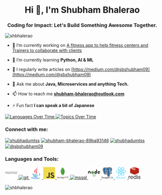 <h1 align="center">Hi 👋, I'm Shubham Bhalerao</h1>
<h3 align="center">Coding for Impact: Let's Build Something Awesome Together.</h3>

<p align="left"> <img src="https://komarev.com/ghpvc/?username=shbhalerao&label=Profile%20views&color=0e75b6&style=flat" alt="shbhalerao" /> </p>

- 🔭 I’m currently working on [A fitness app to help fitness centers and Trainers to collaborate with clients](https://github.com/Shbhalerao/vitality_vault)

- 🌱 I’m currently learning **Python, AI & ML**

- 📝 I regularly write articles on [https://medium.com/@sbshubham09](https://medium.com/@sbshubham09)

- 💬 Ask me about **Java, Microservices and anything Tech.**

- 📫 How to reach me **shubham-bhalerao@outlook.com**

- ⚡ Fun fact **I can speak a bit of Japanese**

 <div class="container">
        <a href="https://quira.sh?utm_source=widgets&utm_campaign=Shbhalerao">
            <img src="https://stats.quira.sh/Shbhalerao/languages-over-time?theme=dark" alt="Languages Over Time">
        </a>
        <a href="https://quira.sh?utm_source=widgets&utm_campaign=Shbhalerao">
            <img src="https://stats.quira.sh/Shbhalerao/topics-over-time?theme=dark" alt="Topics Over Time">
        </a>
    </div>

<h3 align="left">Connect with me:</h3>
<p align="left">
<a href="https://twitter.com/shubhadumtss" target="blank"><img align="center" src="https://raw.githubusercontent.com/rahuldkjain/github-profile-readme-generator/master/src/images/icons/Social/twitter.svg" alt="shubhadumtss" height="30" width="40" /></a>
<a href="https://linkedin.com/in/shubham-bhalerao-89ba93146" target="blank"><img align="center" src="https://raw.githubusercontent.com/rahuldkjain/github-profile-readme-generator/master/src/images/icons/Social/linked-in-alt.svg" alt="shubham-bhalerao-89ba93146" height="30" width="40" /></a>
<a href="https://instagram.com/shubhadumtss" target="blank"><img align="center" src="https://raw.githubusercontent.com/rahuldkjain/github-profile-readme-generator/master/src/images/icons/Social/instagram.svg" alt="shubhadumtss" height="30" width="40" /></a>
<a href="https://medium.com/@sbshubham09" target="blank"><img align="center" src="https://raw.githubusercontent.com/rahuldkjain/github-profile-readme-generator/master/src/images/icons/Social/medium.svg" alt="@sbshubham09" height="30" width="40" /></a>
</p>

<h3 align="left">Languages and Tools:</h3>
<p align="left"> <a href="https://expressjs.com" target="_blank" rel="noreferrer"> <img src="https://raw.githubusercontent.com/devicons/devicon/master/icons/express/express-original-wordmark.svg" alt="express" width="40" height="40"/> </a> <a href="https://git-scm.com/" target="_blank" rel="noreferrer"> <img src="https://www.vectorlogo.zone/logos/git-scm/git-scm-icon.svg" alt="git" width="40" height="40"/> </a> <a href="https://www.java.com" target="_blank" rel="noreferrer"> <img src="https://raw.githubusercontent.com/devicons/devicon/master/icons/java/java-original.svg" alt="java" width="40" height="40"/> </a> <a href="https://developer.mozilla.org/en-US/docs/Web/JavaScript" target="_blank" rel="noreferrer"> <img src="https://raw.githubusercontent.com/devicons/devicon/master/icons/javascript/javascript-original.svg" alt="javascript" width="40" height="40"/> </a> <a href="https://www.mongodb.com/" target="_blank" rel="noreferrer"> <img src="https://raw.githubusercontent.com/devicons/devicon/master/icons/mongodb/mongodb-original-wordmark.svg" alt="mongodb" width="40" height="40"/> </a> <a href="https://www.microsoft.com/en-us/sql-server" target="_blank" rel="noreferrer"> <img src="https://www.svgrepo.com/show/303229/microsoft-sql-server-logo.svg" alt="mssql" width="40" height="40"/> </a> <a href="https://nodejs.org" target="_blank" rel="noreferrer"> <img src="https://raw.githubusercontent.com/devicons/devicon/master/icons/nodejs/nodejs-original-wordmark.svg" alt="nodejs" width="40" height="40"/> </a> <a href="https://www.postgresql.org" target="_blank" rel="noreferrer"> <img src="https://raw.githubusercontent.com/devicons/devicon/master/icons/postgresql/postgresql-original-wordmark.svg" alt="postgresql" width="40" height="40"/> </a> <a href="https://reactjs.org/" target="_blank" rel="noreferrer"> <img src="https://raw.githubusercontent.com/devicons/devicon/master/icons/react/react-original-wordmark.svg" alt="react" width="40" height="40"/> </a> <a href="https://redis.io" target="_blank" rel="noreferrer"> <img src="https://raw.githubusercontent.com/devicons/devicon/master/icons/redis/redis-original-wordmark.svg" alt="redis" width="40" height="40"/> </a> </p>

<p><img align="center" src="https://github-readme-stats.vercel.app/api/top-langs?username=shbhalerao&show_icons=true&locale=en&layout=compact" alt="shbhalerao" /></p>

